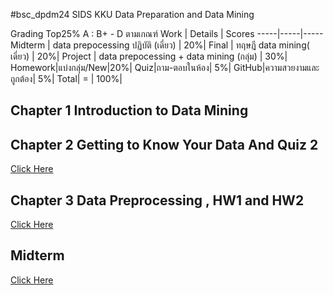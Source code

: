 #bsc_dpdm24
SIDS KKU Data Preparation and Data Mining


Grading Top25% A : B+ - D ตามเกณฑ์
Work | Details | Scores
-----|-----|-----
Midterm | data prepocessing ปฏิบัติ (เดี่ยว) | 20%|
Final | ทฤษฎี data mining( เดี่ยว) | 20%|
Project | data prepocessing + data mining (กลุ่ม) | 30%|
Homework|แบ่งกลุ่ม/New|20%|
Quiz|ถาม-ตอบในห้อง| 5%|
GitHub|ความสวยงามและถูกต้อง| 5%|
 Total| = | 100%|

## Chapter 1 Introduction to Data Mining
## Chapter 2 Getting to Know Your Data And Quiz 2
[Click Here](https://github.com/Khomkrit007/bsc_dpdm24/blob/main/Chapter_2_Understanding_Data.ipynb)
## Chapter 3 Data Preprocessing , HW1 and HW2
[Click Here](https://github.com/Khomkrit007/bsc_dpdm24/blob/main/Data_Preprocessing.ipynb)
## Midterm
[Click Here](https://github.com/Khomkrit007/bsc_dpdm24/blob/main/midterm_dpdm24.ipynb)

